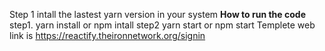 Step 1 intall the lastest yarn version in your system
**How to run the code**
step1. yarn install or npm intall
step2 yarn start or npm start
Templete web link is https://reactify.theironnetwork.org/signin
